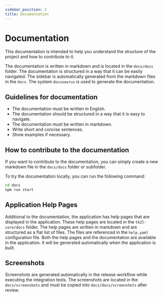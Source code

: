 ```yaml
---
sidebar_position: 2
title: Documentation
---
```


# Documentation

This documentation is intended to help you understand the structure of the project and how to contribute to it.

The documentation is written in markdown and is located in the `docs/docs` folder. The documentation is structured in 
a way that it can be easily navigated. The sidebar is automatically generated from the markdown files in the `docs`.
The system `docusaurus` is used to generate the documentation.

## Guidelines for documentation

- The documentation must be written in English.
- The documentation should be structured in a way that it is easy to navigate.
- The documentation must be written in markdown. 
- Write short and concise sentences.
- Show examples if necessary.

## How to contribute to the documentation

If you want to contribute to the documentation, you can simply create a new markdown file in the `docs/docs` folder or 
subfolder.

To try the documentation locally, you can run the following command:

```bash
cd docs
npm run start
```

## Application Help Pages

Additional to the documentation, the application has help pages that are displayed in the application. These help pages
are located in the `tk2l-core/docs` folder. The help pages are written in markdown and are structured as a flat list of
files. The files are referenced in the `help.yaml` configuration file. Both the help pages and the documentation are
available in the application. It will be generated automatically when the application is built.

## Screenshots

Screenshots are generated automatically in the release workflow while executing the integration tests. The screenshots 
are located in the `docs/screenshots` and must be copied into `docs/docs/screenshots` after review. 
